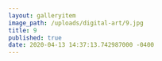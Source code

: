 ```yaml
---
layout: galleryitem
image_path: /uploads/digital-art/9.jpg
title: 9 
published: true
date: 2020-04-13 14:37:13.742987000 -0400
---
```


